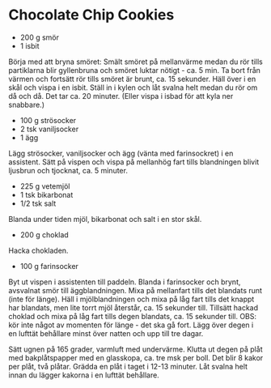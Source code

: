 Chocolate Chip Cookies
======================

-	200 g smör
-	1 isbit

Börja med att bryna smöret: Smält smöret på mellanvärme medan du rör tills partiklarna blir gyllenbruna och smöret luktar nötigt - ca. 5 min. Ta bort från värmen och fortsätt rör tills smöret är brunt, ca. 15 sekunder. Häll över i en skål och vispa i en isbit. Ställ in i kylen och låt svalna helt medan du rör om då och då. Det tar ca. 20 minuter. (Eller vispa i isbad för att kyla ner snabbare.)

-	100 g strösocker
-	2 tsk vaniljsocker
-	1 ägg

Lägg strösocker, vaniljsocker och ägg (vänta med farinsockret) i en assistent. Sätt på vispen och vispa på mellanhög fart tills blandningen blivit ljusbrun och tjocknat, ca. 5 minuter.

-	225 g vetemjöl
-	1 tsk bikarbonat
-	1/2 tsk salt

Blanda under tiden mjöl, bikarbonat och salt i en stor skål.

-	200 g choklad

Hacka chokladen.

-	100 g farinsocker

Byt ut vispen i assistenten till paddeln. Blanda i farinsocker och brynt, avsvalnat smör till äggblandningen. Mixa på mellanfart tills det blandats runt (inte för länge). Häll i mjölblandningen och mixa på låg fart tills det knappt har blandats, men lite torrt mjöl återstår, ca. 15 sekunder till. Tillsätt hackad choklad och mixa på låg fart tills degen blandats, ca. 15 sekunder till. OBS: kör inte något av momenten för länge - det ska gå fort. Lägg över degen i en lufttät behållare minst över natten och upp till tre dagar.

Sätt ugnen på 165 grader, varmluft med undervärme. Klutta ut degen på plåt med bakplåtspapper med en glasskopa, ca. tre msk per boll. Det blir 8 kakor per plåt, två plåtar. Grädda en plåt i taget i 12-13 minuter. Låt svalna helt innan du lägger kakorna i en lufttät behållare.
